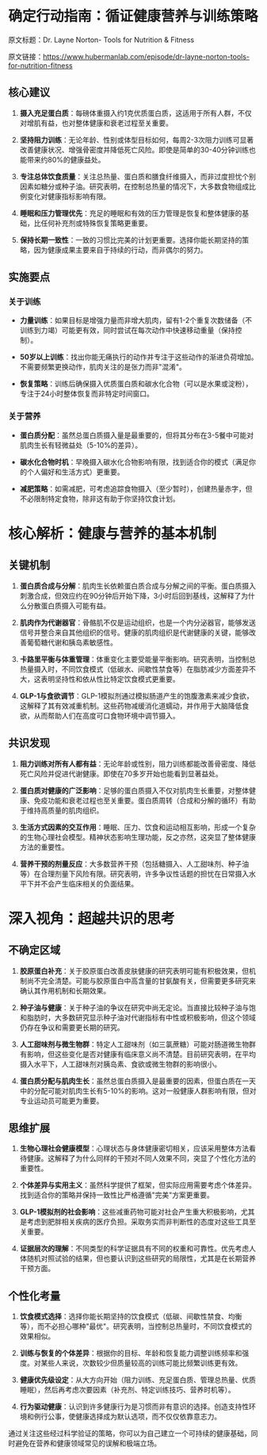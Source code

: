 # 确定行动指南：循证健康营养与训练策略

原文标题：Dr. Layne Norton- Tools for Nutrition & Fitness

原文链接：https://www.hubermanlab.com/episode/dr-layne-norton-tools-for-nutrition-fitness

<YouTube videoId="CD0bRU1e1ZM" />

## 核心建议
1. **摄入充足蛋白质**：每磅体重摄入约1克优质蛋白质，这适用于所有人群，不仅对增肌有益，也对整体健康和衰老过程至关重要。
   
2. **坚持阻力训练**：无论年龄、性别或体型目标如何，每周2-3次阻力训练可显著改善健康状况、增强骨密度并降低死亡风险。即使是简单的30-40分钟训练也能带来约80%的健康益处。

3. **专注总体饮食质量**：关注总热量、蛋白质和膳食纤维摄入，而非过度担忧个别因素如糖分或种子油。研究表明，在控制总热量的情况下，大多数食物组成比例变化对健康指标影响有限。

4. **睡眠和压力管理优先**：充足的睡眠和有效的压力管理是恢复和整体健康的基础，比任何补充剂或特殊恢复策略更重要。

5. **保持长期一致性**：一致的习惯比完美的计划更重要。选择你能长期坚持的策略，因为健康成果主要来自于持续的行动，而非偶尔的努力。

## 实施要点

### 关于训练

- **力量训练**：如果目标是增强力量而非增大肌肉，留有1-2个重复次数储备（不训练到力竭）可能更有效，同时尝试在每次动作中快速移动重量（保持控制）。

- **50岁以上训练**：找出你能无痛执行的动作并专注于这些动作的渐进负荷增加。不需要频繁更换动作，肌肉关注的是张力而非"混淆"。

- **恢复策略**：训练后确保摄入优质蛋白质和碳水化合物（可以是水果或淀粉），专注于24小时整体恢复而非特定时间窗口。

### 关于营养

- **蛋白质分配**：虽然总蛋白质摄入量是最重要的，但将其分布在3-5餐中可能对肌肉生长有轻微益处（5-10%的差异）。

- **碳水化合物时机**：早晚摄入碳水化合物影响有限，找到适合你的模式（满足你的个人偏好和生活方式）更重要。

- **减肥策略**：如需减肥，可考虑追踪食物摄入（至少暂时），创建热量赤字，但不必限制特定食物，除非这有助于你坚持饮食计划。

# 核心解析：健康与营养的基本机制

## 关键机制

1. **蛋白质合成与分解**：肌肉生长依赖蛋白质合成与分解之间的平衡。蛋白质摄入刺激合成，但效应约在90分钟后开始下降，3小时后回到基线，这解释了为什么分散蛋白质摄入可能有益。

2. **肌肉作为代谢器官**：骨骼肌不仅是运动组织，也是一个内分泌器官，能够发送信号并整合来自其他组织的信号。健康的肌肉组织是代谢健康的关键，能够改善葡萄糖代谢和胰岛素敏感性。

3. **卡路里平衡与体重管理**：体重变化主要受能量平衡影响。研究表明，当控制总热量摄入时，不同饮食模式（低碳水、间歇性禁食等）在脂肪减少方面差异不大，这表明坚持性和依从性比特定饮食模式更重要。

4. **GLP-1与食欲调节**：GLP-1模拟剂通过模拟肠道产生的饱腹激素来减少食欲，这解释了其有效减重机制。这些药物减缓消化道蠕动，并作用于大脑降低食欲，从而帮助人们在高度可口食物环境中调节摄入。

## 共识发现

1. **阻力训练对所有人都有益**：无论年龄或性别，阻力训练都能改善骨密度、降低死亡风险并促进代谢健康。即使在70多岁开始也能看到显著益处。

2. **蛋白质对健康的广泛影响**：足够的蛋白质摄入不仅对肌肉生长重要，对整体健康、免疫功能和衰老过程也至关重要。蛋白质周转（合成和分解的循环）有助于维持高质量的肌肉组织。

3. **生活方式因素的交互作用**：睡眠、压力、饮食和运动相互影响，形成一个复杂的生物心理社会模型。精神状态影响生理功能，反之亦然，这突显了整体健康方法的重要性。

4. **营养干预的剂量反应**：大多数营养干预（包括糖摄入、人工甜味剂、种子油等）在合理剂量下风险有限。研究表明，许多争议性话题的担忧在日常摄入水平下并不会产生临床相关的负面结果。

# 深入视角：超越共识的思考

## 不确定区域

1. **胶原蛋白补充**：关于胶原蛋白改善皮肤健康的研究表明可能有积极效果，但机制尚不完全清楚。可能与胶原蛋白中高含量的甘氨酸有关，但需要更多研究来确认其作用机制和长期效果。

2. **种子油与健康**：关于种子油的争议在研究中尚无定论。当直接比较种子油与饱和脂肪时，大多数研究显示种子油对代谢指标有中性或积极影响，但这个领域仍存在争议和需要更长期的研究。

3. **人工甜味剂与微生物群**：特定人工甜味剂（如三氯蔗糖）可能对肠道微生物群有影响，但这些变化是否对健康有临床意义尚不清楚。目前研究表明，在平均摄入水平下，人工甜味剂对胰岛素、食欲或微生物群的影响很小。

4. **蛋白质分配与肌肉生长**：虽然总蛋白质摄入是最重要的因素，但蛋白质在一天中的分配可能对肌肉生长有5-10%的影响。这对一般健康人群影响有限，但对专业运动员可能更为重要。

## 思维扩展

1. **生物心理社会健康模型**：心理状态与身体健康密切相关，应该采用整体方法看待健康。这解释了为什么同样的干预对不同人效果不同，突显了个性化方法的重要性。

2. **个体差异与实用主义**：虽然科学提供了框架，但实际应用需要考虑个体差异。找到适合你的策略并保持一致性比严格遵循"完美"方案更重要。

3. **GLP-1模拟剂的社会影响**：这些减重药物可能对社会产生重大积极影响，尤其是考虑到肥胖相关疾病的医疗负担。采取务实而非判断性的态度对这些工具至关重要。

4. **证据层次的理解**：不同类型的科学证据具有不同的权重和可靠性。优先考虑人体随机对照试验的结果，但也要认识到这些研究的局限性，尤其是在长期营养干预方面。

## 个性化考量

1. **饮食模式选择**：选择你能长期坚持的饮食模式（低碳、间歇性禁食、均衡等），而不必担心哪种"最优"。研究表明，当控制总热量时，不同饮食模式的效果相似。

2. **训练与恢复的个体差异**：根据你的目标、年龄和恢复能力调整训练频率和强度。对某些人来说，次数较少但质量较高的训练可能比频繁训练更有效。

3. **健康优先级设定**：从大方向开始（阻力训练、充足蛋白质、管理总热量、优质睡眠），然后再考虑次要因素（补充剂、特定训练技巧、营养时机等）。

4. **行为驱动健康**：认识到许多健康行为是习惯而非有意识的选择。创造支持性环境和例行公事，使健康选择成为默认选项，而不仅仅依靠意志力。

通过关注这些经过科学验证的策略，你可以为自己建立一个可持续的健康基础，同时避免在营养和健康领域常见的误解和极端立场。
